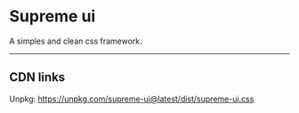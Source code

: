 # Supreme ui

A simples and clean css framework.

---
## CDN links

Unpkg: https://unpkg.com/supreme-ui@latest/dist/supreme-ui.css
